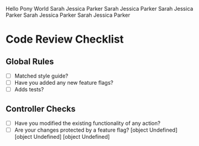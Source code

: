 Hello Pony World
Sarah Jessica Parker
Sarah Jessica Parker
Sarah Jessica Parker
Sarah Jessica Parker
Sarah Jessica Parker
# Code Review Checklist
## Global Rules
- [ ] Matched style guide?
- [ ] Have you added any new feature flags?
- [ ] Adds tests?
## Controller Checks
- [ ] Have you modified the existing functionality of any action?
- [ ] Are your changes protected by a feature flag?
[object Undefined]
[object Undefined]
[object Undefined]